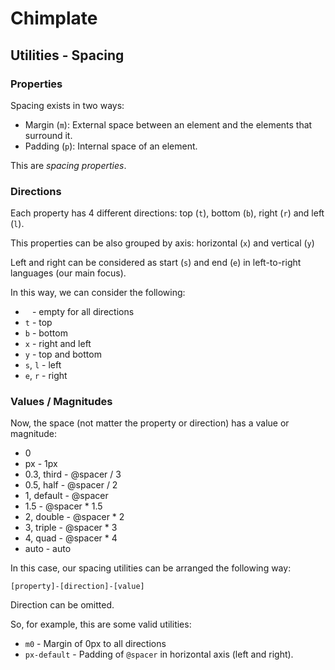 <style>
	table {

		width: 100% !important;
		display: table !important;
	}
</style>

# Chimplate

## Utilities - Spacing

### Properties

Spacing exists in two ways:

- Margin (`m`): External space between an element and the elements that surround it.
- Padding (`p`): Internal space of an element.

This are *spacing properties*.

### Directions

Each property has 4 different directions: top (`t`), bottom (`b`), right (`r`) and left (`l`).

This properties can be also grouped by axis: horizontal (`x`) and vertical (`y`)

Left and right can be considered as start (`s`) and end (`e`) in left-to-right languages (our main focus).

In this way, we can consider the following:

- ` ` - empty for all directions
- `t` - top
- `b` - bottom
- `x` - right and left
- `y` - top and bottom
- `s`, `l` - left
- `e`, `r` - right

### Values / Magnitudes

Now, the space (not matter the property or direction) has a value or magnitude:

- 0
- px - 1px
- 0.3, third - @spacer / 3
- 0.5, half - @spacer / 2
- 1, default - @spacer
- 1.5 - @spacer * 1.5
- 2, double	- @spacer * 2
- 3, triple - @spacer * 3
- 4, quad - @spacer * 4
- auto - auto

In this case, our spacing utilities can be arranged the following way:

`[property]-[direction]-[value]`

Direction can be omitted.

So, for example, this are some valid utilities:

- `m0` - Margin of 0px to all directions
- `px-default` - Padding of `@spacer` in horizontal axis (left and right).
